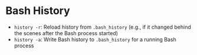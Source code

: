 # Bash History

- `history -r`: Reload history from `.bash_history` (e.g., if it changed behind the scenes after the Bash process started)
- `history -a`: Write Bash history to `.bash_history` for a running Bash process
